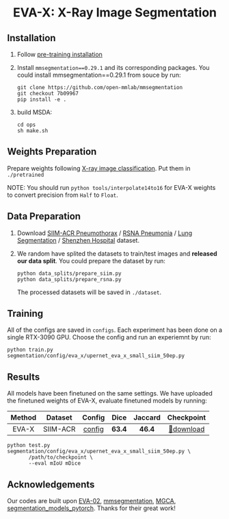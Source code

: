 <h1 align="center"> EVA-X: X-Ray Image Segmentation </h1>

## Installation

1. Follow [pre-training installation](../pretrain/README.md#intallation)

2. Install ``mmsegmentation==0.29.1`` and its corresponding packages. You could install mmsegmentation==0.29.1 from souce by run:
    ```
    git clone https://github.com/open-mmlab/mmsegmentation
    git checkout 7b09967
    pip install -e .
    ```

3. build MSDA:
    ```
    cd ops
    sh make.sh
    ```

## Weights Preparation

Prepare weights following [X-ray image classification](../classification/README.md#weights-preparation). Put them in ``./pretrained``

NOTE: You should run ``python tools/interpolate14to16`` for EVA-X weights to convert precision from ``Half`` to ``Float``.

## Data Preparation

1. Download [SIIM-ACR Pneumothorax](https://www.kaggle.com/c/siim-acr-pneumothorax-segmentation/data) / [RSNA Pneumonia](https://www.kaggle.com/c/rsna-pneumonia-detection-challenge/data) / [Lung Segmentation]() / [Shenzhen Hospital]() dataset.

2. We random have splited the datasets to train/test images and **released our data split**. You could prepare the dataset by run:
    ```
    python data_splits/prepare_siim.py
    python data_splits/prepare_rsna.py
    ```
    The processed datasets will be saved in ``./dataset``.

## Training

All of the configs are saved in ``configs``. Each experiment has been done on a single RTX-3090 GPU. Choose the config and run an experiemnt by run: 
```
python train.py segmentation/config/eva_x/upernet_eva_x_small_siim_50ep.py
```

## Results

All models have been finetuned on the same settings. We have uploaded the finetuned weights of EVA-X, evaluate finetuned models by running:

| Method | Dataset | Config | Dice | Jaccard | Checkpoint |
|:------:|:-------:|:------:|:----:|:-------:|:----------:|
| EVA-X  | SIIM-ACR |[config](config/eva_x/upernet_eva_x_small_siim_50ep.py) | **63.4** | **46.4** | [🤗download](https://huggingface.co/MapleF/eva_x/blob/main/vit_s_upernet_eva_x_merged520k_mim_siim_ft.pth) |

```
python test.py segmentation/config/eva_x/upernet_eva_x_small_siim_50ep.py \
       /path/to/checkpoint \
       --eval mIoU mDice
```

## Acknowledgements

Our codes are built upon [EVA-02](https://github.com/baaivision/EVA/tree/master/EVA-02), [mmsegmentation](https://github.com/open-mmlab/mmsegmentation/tree/v0.29.1), [MGCA](https://github.com/HKU-MedAI/MGCA), [segmentation_models_pytorch](https://github.com/qubvel/segmentation_models.pytorch). Thanks for their great work!